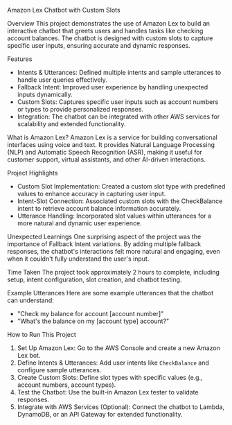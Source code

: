 Amazon Lex Chatbot with Custom Slots

 Overview
This project demonstrates the use of Amazon Lex to build an interactive chatbot that greets users and handles tasks like checking account balances. The chatbot is designed with custom slots to capture specific user inputs, ensuring accurate and dynamic responses.

 Features
- Intents & Utterances: Defined multiple intents and sample utterances to handle user queries effectively.
- Fallback Intent: Improved user experience by handling unexpected inputs dynamically.
- Custom Slots: Captures specific user inputs such as account numbers or types to provide personalized responses.
- Integration: The chatbot can be integrated with other AWS services for scalability and extended functionality.

 What is Amazon Lex?
Amazon Lex is a service for building conversational interfaces using voice and text. It provides Natural Language Processing (NLP) and Automatic Speech Recognition (ASR), making it useful for customer support, virtual assistants, and other AI-driven interactions.

 Project Highlights
- Custom Slot Implementation: Created a custom slot type with predefined values to enhance accuracy in capturing user input.
- Intent-Slot Connection: Associated custom slots with the CheckBalance intent to retrieve account balance information accurately.
- Utterance Handling: Incorporated slot values within utterances for a more natural and dynamic user experience.

 Unexpected Learnings
One surprising aspect of the project was the importance of Fallback Intent variations. By adding multiple fallback responses, the chatbot's interactions felt more natural and engaging, even when it couldn't fully understand the user's input.

 Time Taken
The project took approximately 2 hours to complete, including setup, intent configuration, slot creation, and chatbot testing.

 Example Utterances
Here are some example utterances that the chatbot can understand:
- "Check my balance for account [account number]"
- "What's the balance on my [account type] account?"

 How to Run This Project
1. Set Up Amazon Lex: Go to the AWS Console and create a new Amazon Lex bot.
2. Define Intents & Utterances: Add user intents like `CheckBalance` and configure sample utterances.
3. Create Custom Slots: Define slot types with specific values (e.g., account numbers, account types).
4. Test the Chatbot: Use the built-in Amazon Lex tester to validate responses.
5. Integrate with AWS Services (Optional): Connect the chatbot to Lambda, DynamoDB, or an API Gateway for extended functionality.



